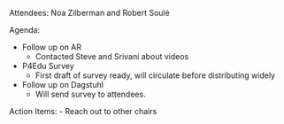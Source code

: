 Attendees: Noa Zilberman and Robert Soulé 

Agenda:
- Follow up on AR
    - Contacted Steve and Srivani about videos
- P4Edu Survey
    - First draft of survey ready, will circulate before distributing widely
- Follow up on Dagstuhl 
    - Will send survey to attendees.

Action Items:
    - Reach out to other chairs